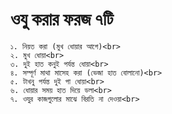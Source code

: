 # ওযু করার ফরজ ৭টি
    ১. নিয়ত করা (মুখ ধোয়ার আগে)<br>
    ২. মুখ ধোয়া<br>
    ৩. দুই হাত কনুই পর্যন্ত ধোয়া<br>
    ৪. সম্পূর্ণ মাথা মাসেহ করা (ভেজা হাত বোলানো)<br>
    ৫. টাখনু পর্যন্ত দুই পা ধোয়া<br>
    ৬. ধোয়ার সময় হাত দিয়ে ডলা<br>
    ৭. ওযুর কাজগুলোর মাঝে বিরতি না দেওয়া<br>